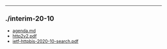 

---

## ./interim-20-10

- [agenda.md](agenda.md)
- [http2v2.pdf](http2v2.pdf)
- [ietf-httpbis-2020-10-search.pdf](ietf-httpbis-2020-10-search.pdf)